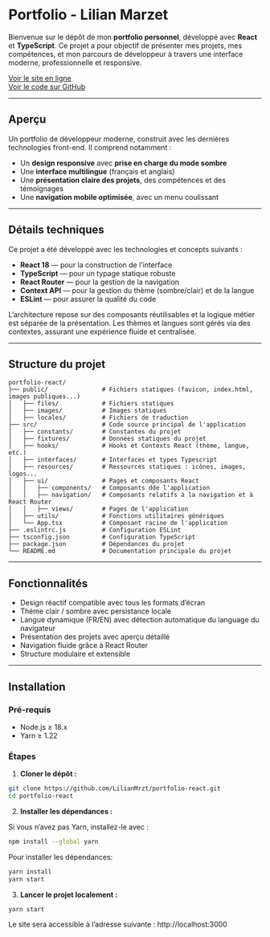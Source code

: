 # Portfolio - Lilian Marzet

Bienvenue sur le dépôt de mon **portfolio personnel**, développé avec **React** et **TypeScript**. Ce projet a pour objectif de présenter mes projets, mes compétences, et mon parcours de développeur à travers une interface moderne, professionnelle et responsive.

[Voir le site en ligne](https://lilian-marzet.com/)  
[Voir le code sur GitHub](https://github.com/LilianMrzt/portfolio-react)

---

## Aperçu

Un portfolio de développeur moderne, construit avec les dernières technologies front-end. Il comprend notamment :

- Un **design responsive** avec **prise en charge du mode sombre**
- Une **interface multilingue** (français et anglais)
- Une **présentation claire des projets**, des compétences et des témoignages
- Une **navigation mobile optimisée**, avec un menu coulissant

---

## Détails techniques

Ce projet a été développé avec les technologies et concepts suivants :

- **React 18** — pour la construction de l’interface
- **TypeScript** — pour un typage statique robuste
- **React Router** — pour la gestion de la navigation
- **Context API** — pour la gestion du thème (sombre/clair) et de la langue
- **ESLint** — pour assurer la qualité du code

L’architecture repose sur des composants réutilisables et la logique métier est séparée de la présentation. Les thèmes et langues sont gérés via des contextes, assurant une expérience fluide et centralisée.

---

## Structure du projet

```
portfolio-react/
├── public/               # Fichiers statiques (favicon, index.html, images publiques...)
│   ├── files/            # Fichiers statiques
│   ├── images/           # Images statiques
│   ├── locales/          # Fichiers de traduction
├── src/                  # Code source principal de l'application
│   ├── constants/        # Constantes du projet
│   ├── fixtures/         # Données statiques du projet
│   ├── hooks/            # Hooks et Contexts React (thème, langue, etc.)
│   ├── interfaces/       # Interfaces et types Typescript
│   ├── resources/        # Ressources statiques : icônes, images, logos...
│   ├── ui/               # Pages et composants React
│   │   ├── components/   # Composants dde l'application
│   │   ├── navigation/   # Composants relatifs à la navigation et à React Router
│   │   ├── views/        # Pages de l'application
│   ├── utils/            # Fonctions utilitaires génériques
│   └── App.tsx           # Composant racine de l'application
├── .eslintrc.js          # Configuration ESLint
├── tsconfig.json         # Configuration TypeScript
├── package.json          # Dépendances du projet
└── README.md             # Documentation principale du projet
```

---

## Fonctionnalités

- Design réactif compatible avec tous les formats d’écran
- Thème clair / sombre avec persistance locale
- Langue dynamique (FR/EN) avec détection automatique du language du navigateur
- Présentation des projets avec aperçu détaillé
- Navigation fluide grâce à React Router
- Structure modulaire et extensible

---

## Installation

### Pré-requis

- Node.js ≥ 18.x
- Yarn ≥ 1.22

### Étapes

1. **Cloner le dépôt :**
```bash
git clone https://github.com/LilianMrzt/portfolio-react.git
cd portfolio-react
```

2. **Installer les dépendances :**

Si vous n’avez pas Yarn, installez-le avec :
```bash
npm install --global yarn
```

Pour installer les dépendances:

```bash
yarn install
yarn start
```

3. **Lancer le projet localement :**
```bash
yarn start
```

Le site sera accessible à l’adresse suivante :
http://localhost:3000